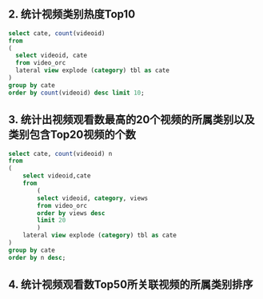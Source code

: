 ## 2. 统计视频类别热度Top10

```sql
select cate, count(videoid)
from
(
  select videoid, cate
  from video_orc
  lateral view explode (category) tbl as cate
)
group by cate
order by count(videoid) desc limit 10;
```





## 3. 统计出视频观看数最高的20个视频的所属类别以及类别包含Top20视频的个数

```sql
select cate, count(videoid) n
from
(
    select videoid,cate
    from 
        (
        select videoid, category, views
        from video_orc
        order by views desc 
        limit 20
        )
    lateral view explode (category) tbl as cate
)
group by cate
order by n desc;

```





## 4. 统计视频观看数Top50所关联视频的所属类别排序

```sql
```





